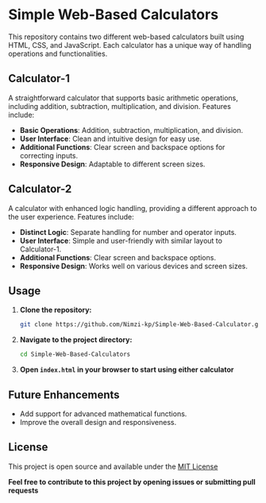 # Simple Web-Based Calculators

This repository contains two different web-based calculators built using HTML, CSS, and JavaScript. 
Each calculator has a unique way of handling operations and functionalities.

## Calculator-1
A straightforward calculator that supports basic arithmetic operations, including addition, subtraction, multiplication, and division. Features include:
- **Basic Operations**: Addition, subtraction, multiplication, and division.
- **User Interface**: Clean and intuitive design for easy use.
- **Additional Functions**: Clear screen and backspace options for correcting inputs.
- **Responsive Design**: Adaptable to different screen sizes.

## Calculator-2
A calculator with enhanced logic handling, providing a different approach to the user experience. Features include:
- **Distinct Logic**: Separate handling for number and operator inputs.
- **User Interface**: Simple and user-friendly with similar layout to Calculator-1.
- **Additional Functions**: Clear screen and backspace options.
- **Responsive Design**: Works well on various devices and screen sizes.

## Usage

1. **Clone the repository:**
   ```sh
   git clone https://github.com/Nimzi-kp/Simple-Web-Based-Calculator.git
2. **Navigate to the project directory:**
   ```sh
   cd Simple-Web-Based-Calculators
3. **Open ```index.html``` in your browser to start using either calculator**

## Future Enhancements
- Add support for advanced mathematical functions.
- Improve the overall design and responsiveness.

## License
This project is open source and available under the [MIT License](License)

**Feel free to contribute to this project by opening issues or submitting pull requests**
